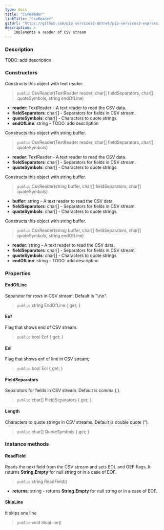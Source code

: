 ```yaml
---
type: docs
title: "CsvReader"
linkTitle: "CsvReader"
gitUrl: "https://github.com/pip-services3-dotnet/pip-services3-expressions-dotnet"
description: > 
    Implements a reader of CSV stream
---
```


### Description

TODO: add description

### Constructors
Constructs this object with text reader.

> `public` CsvReader(TextReader reader, char[] fieldSeparators, char[] quoteSymbols, string endOfLine)

- **reader**: TextReader - A text reader to read the CSV data.
- **fieldSeparators**: char[] - Separators for fields in CSV stream.
- **quoteSymbols**: char[] - Characters to quote strings.
- **endOfLine**: string - TODO: add description

Constructs this object with string buffer.

> `public` CsvReader(TextReader reader, char[] fieldSeparators, char[] quoteSymbols)

- **reader**: TextReader - A text reader to read the CSV data.
- **fieldSeparators**: char[] - Separators for fields in CSV stream.
- **quoteSymbols**: char[] - Characters to quote strings.


Constructs this object with string buffer.

> `public` CsvReader(string buffer, char[] fieldSeparators, char[] quoteSymbols)

- **buffer**: string - A text reader to read the CSV data.
- **fieldSeparators**: char[] - Separators for fields in CSV stream.
- **quoteSymbols**: char[] - Characters to quote strings.


Constructs this object with string buffer.

> `public` CsvReader(string buffer, char[] fieldSeparators, char[] quoteSymbols, string endOfLine)

- **reader**: string - A text reader to read the CSV data.
- **fieldSeparators**: char[] - Separators for fields in CSV stream.
- **quoteSymbols**: char[] - Characters to quote strings.
- **endOfLine**: string - TODO: add description


### Properties


#### EndOfLine
Separator for rows in CSV stream.
Default is "\r\n".
> `public` string EndOfLine { get; }

#### Eof
Flag that shows end of CSV stream.
> `public` bool Eof { get; }

#### Eol
Flag that shows enf of line in CSV stream;
> `public` bool Eol { get; }

#### FieldSeparators
Separators for fields in CSV stream.
Default is comma (,).
> `public` char[] FieldSeparators { get; }

#### Length
Characters to quote strings in CSV streams.
Default is double quote (").
> `public` char[] QuoteSymbols { get; }




### Instance methods

#### ReadField
Reads the next field from the CSV stream and sets EOL and OEF flags.
It returns **String.Empty** for null string or in a case of EOF.

> `public` string ReadField()

- **returns**: string - returns **String.Empty** for null string or in a case of EOF.


#### SkipLine
It skips one line

> `public` void SkipLine()